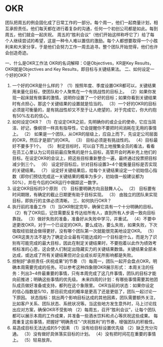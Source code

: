 # OKR
团队把周五的例会固化成了日常工作的一部分。每个周一，他们一起商量计划，相互承担责任。他们每天都在进行着复杂的沟通，任何一个初创公司都是如此。每到周五，他们就会一起庆祝。
周五的“胜利会议”（他们开始这样称呼它了）给了每个人继续尝试的希望，这是一种令人难以置信的激励。每个人都想要取得一个小胜利来和大家分享，于是他们会努力工作一周去追寻。整个团队开始觉得，他们也许会创造奇迹。


一、什么是OKR工作法
OKR的名词解释：O是Objectives，KR是Key Results，OKR就是Objectives and Key Results，即目标与关键结果法。
二、如何设定一个好的OKR？
1. 一个好的OKR是什么样的？
（1）按照年度、季度设置OKR都可以，关键结果用来量化目标，使团队和个人聚焦在一个有挑战性的目标上。
（2）如果你发现一起床就有做事的激情，说明你设置了一个好的目标；如果你看到关键结果时有点担心，那这个关键结果的设置就是恰当的。
（3）一个好的OKR的目标必须是可衡量的，是有挑战性却又不至于让人绝望的，对于完成它，你大约抱有50%左右的信心。
2. 如何设定OKR？
（1）在设定OKR之前，先明确你的或企业的使命，它应当简洁、好记，像纲领一样具有指导性，它会提醒你不要把时间消耗在无用的事情上。
（2） 如果是一个团队，从OKR的层级上，应自上而下，先设定公司层面的OKR，然后才是部门的OKR。
（3） 目标必须是有挑战性的。
（4）目标最好不要多于1个。
（5） 制定目标时，可以自下而上地搜集全员的看法，看看在员工心里认为公司目前最应聚焦的是什么目标，高管开会时再补充上他们的目标。在设定OKR的会议上，把这些目标重新整合一遍，最终通过投票把目标减少到三个。
（6） 设定好目标后，针对目标设置3~4个能衡量目标是否实现的关键结果。
（7） 设定好关键结果后，给每个关键结果设定一个初始信心指数（即你们预估完成这一关键结果的概率为多少，初始值一般建议都为50%），并在今后的OKR运行中跟踪这一数字。
3. 设定OKR目标的3个原则
（1） 目标要明确方向且鼓舞人心。
（2） 目标要有时间期限，有确定的截止日期更有助于目标实现。
（3） 由独立的团队来实现目标，即执行的主体必须清晰。
三、如何执行OKR？
1. 执行前的准备工作
（1）当OKR制定完毕，确保它具有一个十分明确的目标。
（2）有了OKR后，记住需要反复传达给所有人，直到所有人步调一致向目标靠拢。
（3）做好失败的准备，准备好从失败中学习，并重试。
（4）不要中途更改OKR，对于一个已设定的OKR，要么成功，要么失败，如果失败，下次吸取经验就会做得更好，没有哪个团队第一次就能很完美地设定OKR。
（5）OKR这类方法不是为了确定企业最有可能达成的一个目标是什么，而是为了识别有可能完成的最大目标，因此在制定关键结果时，不要抱着以此作为绩效考核标准的心思，这会使人们制定出隐藏实力的关键结果数值。关键结果全部未达成，或达成了所有关键结果但对企业成长却无所影响都是失败。
2.  控制好“承担责任-庆祝成果”的节奏
（1）每周一，团队一起开会盘点OKR，明确本周需要完成的任务。可以参考这种四象限OKR展示形式：
本周关注的任务：列出3~4件最重要的事情，只有本周完成了这几件事情，团队的目标才能向前推进；明确这些事情的优先级。
未来四周的计划：有哪些事情需要其他团队成员做好准备或支持，都列在这个象限里。
OKR当前的状态：如果你设定的信心指数是5/10，那目前完成的概率是更高了还是更低了，团队一起讨论一下原因。
状态指标：挑出两个影响目标达成的其他因素，团队需要额外关注，比如客户关系、团队状态、系统状况等。当这些地方发生意外时，马上讨论找出应对方案，确保OKR不受影响
（2）每周五，召开“胜利会议”，让每个团队都可以展示本周的工作成果，并准备一些酒水饮料和点心等庆祝这些成果。
每周重复这些事情，把握好“明确责任”-“庆祝胜利”的节奏，增强团队的积极性。
3. 易造成目标无法达成的5个因素
（1）没有给目标设置优先级
（2）缺乏充分沟通。
（3）没有做好具体落实目标的计划。
（4）没有把时间花在重要的事情上。
（5）轻易放弃。